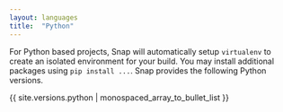 ```yaml
---
layout: languages
title:  "Python"
---
```


For Python based projects, Snap will automatically setup `virtualenv` to create an isolated environment for your build. You may install additional packages using `pip install ...`. Snap provides the following Python versions.

{{ site.versions.python | monospaced_array_to_bullet_list }}


